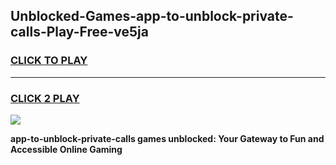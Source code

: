 
## Unblocked-Games-app-to-unblock-private-calls-Play-Free-ve5ja
<h3>
<a href="https://premium76.site?title=app-to-unblock-private-calls&ref=23A">CLICK TO PLAY</a></h3>
<hr>

<h3>
<a href="https://premium76.site?title=app-to-unblock-private-calls&ref=23A">CLICK 2 PLAY</a>
  
</h3>

<a href="https://premium76.site?title=app-to-unblock-private-calls&ref=23A"><img src="https://clearcache.store/games.png"></a>


**app-to-unblock-private-calls games unblocked: Your Gateway to Fun and Accessible Online Gaming**
